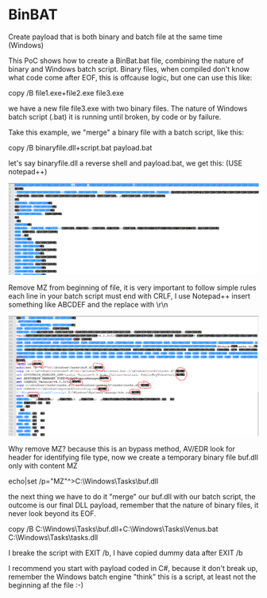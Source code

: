 # BinBAT
Create payload that is both binary and batch file at the same time (Windows)


This PoC shows how to create a BinBat.bat file, combining the nature of binary and Windows batch script. Binary files, when compiled don't know what code come after EOF, this is offcause logic, but one can use this like:

copy /B file1.exe+file2.exe file3.exe 

we have a new file file3.exe with two binary files. The nature of Windows batch script (.bat) it is running until broken, by code or by failure.

Take this example, we "merge" a binary file with a batch script, like this:

copy /B binaryfile.dll+script.bat payload.bat

let's say binaryfile.dll a reverse shell and payload.bat, we get this: (USE notepad++)


![Step1](https://github.com/mobdk/BinBAT/blob/master/step1.PNG)



Remove MZ from beginning of file, it is very important to follow simple rules each line in your batch script must end with CRLF, I use Notepad++ insert something like ABCDEF and the replace with \r\n


![Step1](https://github.com/mobdk/BinBAT/blob/master/step2.PNG)


Why remove MZ? because this is an bypass method, AV/EDR look for header for identifying file type, now we create a temporary
binary file buf.dll only with content MZ

echo|set /p="MZ"^>C:\Windows\Tasks\buf.dll

the next thing we have to do it "merge" our buf.dll with our batch script, the outcome is our final DLL payload, remember that
the nature of binary files, it never look beyond its EOF.

copy /B C:\Windows\Tasks\buf.dll+C:\Windows\Tasks\Venus.bat C:\Windows\Tasks\tasks.dll

I breake the script with EXIT /b, I have copied dummy data after EXIT /b

I recommend you start with payload coded in C#, because it don't break up, remember the Windows batch engine "think" this is 
a script, at least not the beginning af the file :-)







